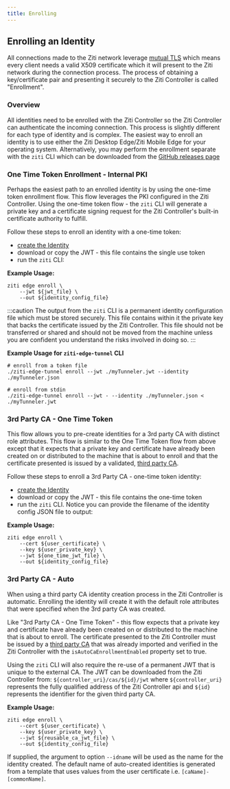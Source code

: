 ```yaml
---
title: Enrolling
---
```

## Enrolling an Identity

All connections made to the Ziti network leverage [mutual TLS](https://en.wikipedia.org/wiki/Mutual_authentication)
which means every client needs a valid X509 certificate which it will present to the Ziti network during the connection
process. The process of obtaining a key/certificate pair and presenting it securely to the Ziti Controller is called
"Enrollment".

### Overview

All identities need to be enrolled with the Ziti Controller so the Ziti Controller can authenticate the incoming connection.
This process is slightly different for each type of identity and is complex. The easiest way to enroll an identity is to 
use either the Ziti Desktop Edge/Ziti Mobile Edge for your operating system. Alternatively, you may perform the enrollment separate 
with the `ziti` CLI which can be downloaded from the [GitHub releases page](https://github.com/openziti/ziti/releases/latest) 

### One Time Token Enrollment - Internal PKI

Perhaps the easiest path to an enrolled identity is by using the one-time token enrollment flow. This flow leverages the
PKI configured in the Ziti Controller.  Using the one-time token flow - the `ziti` CLI will generate a private key
and a certificate signing request for the Ziti Controller's built-in certificate authority to fulfill.

Follow these steps to enroll an identity with a one-time token:

* [create the Identity](./creating)
* download or copy the JWT - this file contains the single use token
* run the `ziti` CLI:

**Example Usage:**

```
ziti edge enroll \
    --jwt ${jwt_file} \
    --out ${identity_config_file}
```

:::caution
The output from the `ziti` CLI is a permanent identity configuration file which
must be stored securely. This file contains within it the private key that backs
the certificate issued by the Ziti Controller.  This file should not be
transferred or shared and should not be moved from the machine unless you are
confident you understand the risks involved in doing so.
:::

**Example Usage for `ziti-edge-tunnel` CLI**

```
# enroll from a token file
./ziti-edge-tunnel enroll --jwt ./myTunneler.jwt --identity ./myTunneler.json
```

```
# enroll from stdin
./ziti-edge-tunnel enroll --jwt - --identity ./myTunneler.json < ./myTunneler.jwt
```

### 3rd Party CA - One Time Token

This flow allows you to pre-create identities for a 3rd party CA with distinct role attributes. This flow is similar to the One Time Token flow from above except that it expects that a private key and certificate have
already been created on or distributed to the machine that is about to enroll and that the certificate presented is
issued by a validated, [third party CA](/learn/core-concepts/pki.md#third-party-ca-optional).

Follow these steps to enroll a 3rd Party CA - one-time token identity:

* [create the Identity](./creating)
* download or copy the JWT - this file contains the one-time token
* run the `ziti` CLI. Notice you can provide the filename of the identity config JSON file to output:

**Example Usage:**

```
ziti edge enroll \
    --cert ${user_certificate} \
    --key ${user_private_key} \
    --jwt ${one_time_jwt_file} \
    --out ${identity_config_file}
```

### 3rd Party CA - Auto

When using a third party CA identity creation process in the Ziti Controller is
automatic. Enrolling the identity will create it with the default role attributes that were specified when the 3rd party CA was created.

Like "3rd Party CA - One Time Token" - this flow expects that a private key and certificate have
already been created on or distributed to the machine that is about to enroll.
The certificate presented to the Ziti Controller must be issued by a [third
party CA](/learn/core-concepts/pki.md#third-party-ca-optional) that was already
imported and verified in the Ziti Controller with the
`isAutoCaEnrollmentEnabled` property set to true.

Using the `ziti` CLI will also require the re-use of a permanent JWT that is unique to the external CA. The JWT
can be downloaded from the Ziti Controller from:  `${controller_uri}/cas/${id}/jwt` where `${controller_uri}` represents
the fully qualified address of the Ziti Controller api and `${id}` represents the identifier for the given third party CA.

**Example Usage:**

```
ziti edge enroll \
    --cert ${user_certificate} \
    --key ${user_private_key} \
    --jwt ${reusable_ca_jwt_file} \
    --out ${identity_config_file}
```

If supplied, the argument to option `--idname` will be used as the name for the identity created. The default name of auto-created identities is generated from a template that uses values from the user certificate i.e. `[caName]-[commonName]`.
